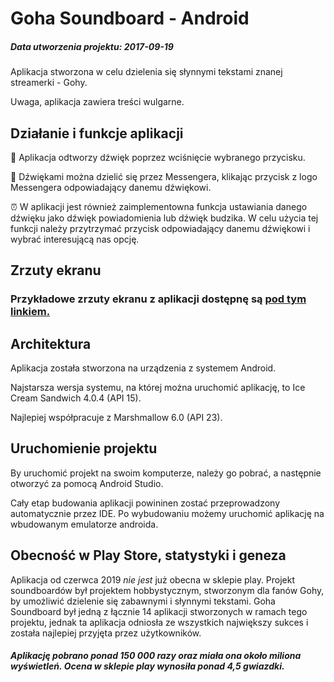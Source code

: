 # Goha Soundboard - Android 
##### Data utworzenia projektu: *2017-09-19*

Aplikacja stworzona w celu dzielenia się słynnymi tekstami znanej streamerki - Gohy.

Uwaga, aplikacja zawiera treści wulgarne.

## Działanie i funkcje aplikacji
🎵 Aplikacja odtworzy dźwięk poprzez wciśnięcie wybranego przycisku.

💬 Dźwiękami można dzielić się przez Messengera, klikając przycisk z logo Messengera odpowiadający danemu dźwiękowi.

⏰ W aplikacji jest również zaimplementowna funkcja ustawiania danego dźwięku jako dźwięk powiadomienia lub dźwięk budzika. W celu użycia tej funkcji należy przytrzymać przycisk odpowiadający danemu dźwiękowi i wybrać interesującą nas opcję.

## Zrzuty ekranu
### Przykładowe zrzuty ekranu z aplikacji dostępnę są [pod tym linkiem.](https://imgur.com/a/QpD4nSf)

## Architektura
Aplikacja została stworzona na urządzenia z systemem Android. 

Najstarsza wersja systemu, na której można uruchomić aplikację, to Ice Cream Sandwich 4.0.4 (API 15).

Najlepiej współpracuje z Marshmallow 6.0 (API 23).

## Uruchomienie projektu
By uruchomić projekt na swoim komputerze, należy go pobrać, a następnie otworzyć za pomocą Android Studio. 

Cały etap budowania aplikacji powininen zostać przeprowadzony automatycznie przez IDE. Po wybudowaniu możemy uruchomić aplikację na wbudowanym emulatorze androida.

## Obecność w Play Store, statystyki i geneza
Aplikacja od czerwca 2019 *nie jest* już obecna w sklepie play. Projekt soundboardów był projektem hobbystycznym, stworzonym dla fanów Gohy, by umożliwić dzielenie się zabawnymi i słynnymi tekstami. Goha Soundboard był jedną z łącznie 14 aplikacji stworzonych w ramach tego projektu, jednak ta aplikacja odniosła ze wszystkich największy sukces i została najlepiej przyjęta przez użytkowników.

##### Aplikację pobrano ponad 150 000 razy oraz miała ona około miliona wyświetleń. Ocena w sklepie play wynosiła ponad 4,5 gwiazdki.
